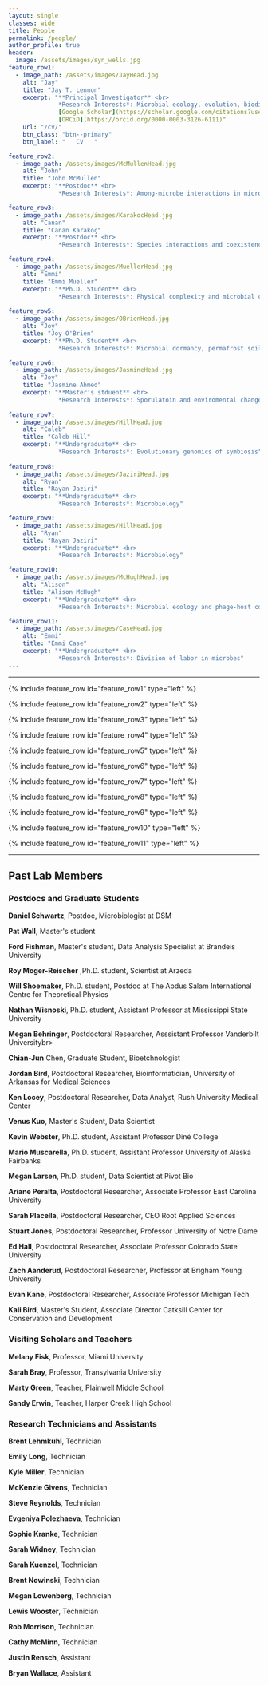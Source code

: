 ```yaml
---
layout: single
classes: wide
title: People
permalink: /people/
author_profile: true
header:
  image: /assets/images/syn_wells.jpg
feature_row1:
  - image_path: /assets/images/JayHead.jpg
    alt: "Jay"
    title: "Jay T. Lennon"
    excerpt: "**Principal Investigator** <br> 
              *Research Interests*: Microbial ecology, evolution, biodiversity" <br>
              [Google Scholar](https://scholar.google.com/citations?user=d-hWatsAAAAJ&hl=en&inst=13098912254855678857) <br>
              [ORCiD](https://orcid.org/0000-0003-3126-6111)"
    url: "/cv/"
    btn_class: "btn--primary"
    btn_label: "   CV   "

feature_row2:
  - image_path: /assets/images/McMullenHead.jpg
    alt: "John"
    title: "John McMullen"
    excerpt: "**Postdoc** <br> 
              *Research Interests*: Among-microbe interactions in microbiomes, nutritional symbioses, chemical ecology"

feature_row3:
  - image_path: /assets/images/KarakocHead.jpg
    alt: "Canan"
    title: "Canan Karakoç"
    excerpt: "**Postdoc** <br> 
              *Research Interests*: Species interactions and coexistence; eco-evolutionary dynamics; experimental evolution; energy limitation and evolution of dormancy [website](https://canankarakoc.netlify.app/)"

feature_row4:
  - image_path: /assets/images/MuellerHead.jpg
    alt: "Emmi"
    title: "Emmi Mueller"
    excerpt: "**Ph.D. Student** <br> 
              *Research Interests*: Physical complexity and microbial communities [website](https://emmiamueller.weebly.com/)"
                  
feature_row5:
  - image_path: /assets/images/OBrienHead.jpg
    alt: "Joy"
    title: "Joy O'Brien"
    excerpt: "**Ph.D. Student** <br> 
              *Research Interests*: Microbial dormancy, permafrost soils, and global change in the Arctic"

feature_row6:
  - image_path: /assets/images/JasmineHead.jpg
    alt: "Joy"
    title: "Jasmine Ahmed"
    excerpt: "**Master's stduent** <br> 
              *Research Interests*: Sporulatoin and enviromental change"
              
feature_row7:
  - image_path: /assets/images/HillHead.jpg
    alt: "Caleb"
    title: "Caleb Hill"
    excerpt: "**Undergraduate** <br> 
              *Research Interests*: Evolutionary genomics of symbiosis"  
              
feature_row8:
  - image_path: /assets/images/JaziriHead.jpg
    alt: "Ryan"
    title: "Rayan Jaziri"
    excerpt: "**Undergraduate** <br> 
              *Research Interests*: Microbiology"      

feature_row9:
  - image_path: /assets/images/HillHead.jpg
    alt: "Ryan"
    title: "Rayan Jaziri"
    excerpt: "**Undergraduate** <br> 
              *Research Interests*: Microbiology"     

feature_row10:
  - image_path: /assets/images/McHughHead.jpg
    alt: "Alison"
    title: "Alison McHugh"
    excerpt: "**Undergraduate** <br> 
              *Research Interests*: Microbial ecology and phage-host coevolution"

feature_row11:
  - image_path: /assets/images/CaseHead.jpg
    alt: "Emmi"
    title: "Emmi Case"
    excerpt: "**Undergraduate** <br> 
              *Research Interests*: Division of labor in microbes"
---              
```

---

{% include feature_row id="feature_row1" type="left" %}

{% include feature_row id="feature_row2" type="left" %}

{% include feature_row id="feature_row3" type="left" %}

{% include feature_row id="feature_row4" type="left" %}

{% include feature_row id="feature_row5" type="left" %}

{% include feature_row id="feature_row6" type="left" %}

{% include feature_row id="feature_row7" type="left" %}

{% include feature_row id="feature_row8" type="left" %}

{% include feature_row id="feature_row9" type="left" %}

{% include feature_row id="feature_row10" type="left" %}

{% include feature_row id="feature_row11" type="left" %}


---
##  Past Lab Members

### Postdocs and Graduate Students

**Daniel Schwartz**, Postdoc, Microbiologist at DSM<br>

**Pat Wall**, Master's student<br>

**Ford Fishman**, Master's student, Data Analysis Specialist at Brandeis University <br>

**Roy Moger-Reischer** ,Ph.D. student, Scientist at Arzeda<br>

**Will Shoemaker**, Ph.D. student, Postdoc at The Abdus Salam International Centre for Theoretical Physics<br>

**Nathan Wisnoski**, Ph.D. student, Assistant Professor at Mississippi State University<br>

**Megan Behringer**, Postdoctoral Researcher, Asssistant Professor Vanderbilt Universitybr>

**Chian-Jun** Chen, Graduate Student, Bioetchnologist<br>

**Jordan Bird**, Postdoctoral Researcher, Bioinformatician, University of Arkansas for Medical Sciences<br>

**Ken Locey**, Postdoctoral Researcher, Data Analyst, Rush University Medical Center<br>

**Venus Kuo**, Master's Student, Data Scientist<br>

**Kevin Webster**, Ph.D. student, Assistant Professor Diné College<br>

**Mario Muscarella**, Ph.D. student, Assistant Professor University of Alaska Fairbanks<br>

**Megan Larsen**, Ph.D. student, Data Scientist at Pivot Bio

**Ariane Peralta**, Postdoctoral Researcher, Associate Professor East Carolina University<br>

**Sarah Placella**, Postdoctoral Researcher, CEO Root Applied Sciences<br>

**Stuart Jones**, Postdoctoral Researcher, Professor University of Notre Dame<br>

**Ed Hall**, Postdoctoral Researcher, Associate Professor Colorado State University<br>

**Zach Aanderud**, Postdoctoral Researcher, Professor at Brigham Young University<br>

**Evan Kane**, Postdoctoral Researcher, Associate Professor Michigan Tech<br>

**Kali Bird**, Master's Student, Associate Director Catksill Center for Conservation and Development<br>

### Visiting Scholars and Teachers
**Melany Fisk**, Professor, Miami University<br>

**Sarah Bray**, Professor, Transylvania University<br>

**Marty Green**, Teacher, Plainwell Middle School<br>

**Sandy Erwin**, Teacher, Harper Creek High School<br>


### Research Technicians and Assistants

**Brent Lehmkuhl**, Technician<br>

**Emily Long**, Technician<br>

**Kyle Miller**, Technician<br>

**McKenzie Givens**, Technician<br>

**Steve Reynolds**, Technician<br>

**Evgeniya Polezhaeva**, Technician<br>

**Sophie Kranke**, Technician<br>

**Sarah Widney**, Technician<br>

**Sarah Kuenzel**, Technician<br>

**Brent Nowinski**, Technician<br>

**Megan Lowenberg**, Technician<br>

**Lewis Wooster**, Technician<br>

**Rob Morrison**, Technician<br>

**Cathy McMinn**, Technician<br>

**Justin Rensch**, Assistant<br>

**Bryan Wallace**, Assistant<br>